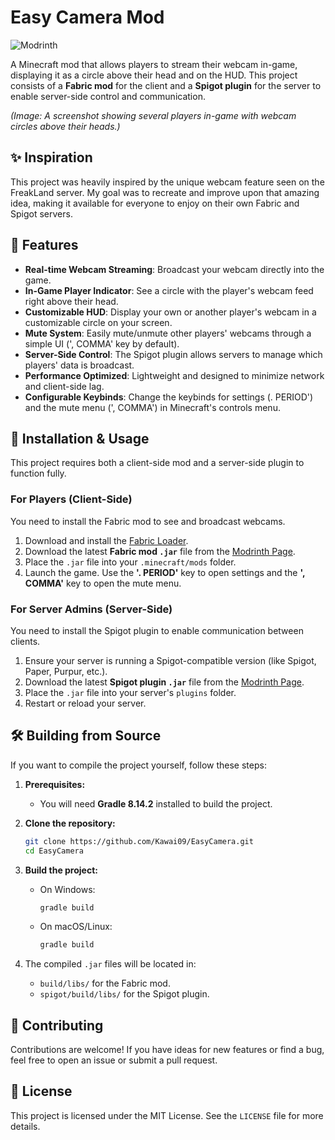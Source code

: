# Easy Camera Mod

![Modrinth](https://img.shields.io/modrinth/dt/easycamera?color=00AF5C&label=downloads&logo=modrinth)

A Minecraft mod that allows players to stream their webcam in-game, displaying it as a circle above their head and on the HUD. This project consists of a **Fabric mod** for the client and a **Spigot plugin** for the server to enable server-side control and communication.

*(Image: A screenshot showing several players in-game with webcam circles above their heads.)*

## ✨ Inspiration

This project was heavily inspired by the unique webcam feature seen on the FreakLand server. My goal was to recreate and improve upon that amazing idea, making it available for everyone to enjoy on their own Fabric and Spigot servers.

## 🚀 Features

- **Real-time Webcam Streaming**: Broadcast your webcam directly into the game.
- **In-Game Player Indicator**: See a circle with the player's webcam feed right above their head.
- **Customizable HUD**: Display your own or another player's webcam in a customizable circle on your screen.
- **Mute System**: Easily mute/unmute other players' webcams through a simple UI (', COMMA' key by default).
- **Server-Side Control**: The Spigot plugin allows servers to manage which players' data is broadcast.
- **Performance Optimized**: Lightweight and designed to minimize network and client-side lag.
- **Configurable Keybinds**: Change the keybinds for settings (. PERIOD') and the mute menu (', COMMA') in Minecraft's controls menu.

## 🔧 Installation & Usage

This project requires both a client-side mod and a server-side plugin to function fully.

### For Players (Client-Side)

You need to install the Fabric mod to see and broadcast webcams.

1.  Download and install the [Fabric Loader](https://fabricmc.net/use/installer/).
2.  Download the latest **Fabric mod `.jar`** file from the [Modrinth Page](https://modrinth.com/plugin/easycamera).
3.  Place the `.jar` file into your `.minecraft/mods` folder.
4.  Launch the game. Use the **'. PERIOD'** key to open settings and the **', COMMA'** key to open the mute menu.

### For Server Admins (Server-Side)

You need to install the Spigot plugin to enable communication between clients.

1.  Ensure your server is running a Spigot-compatible version (like Spigot, Paper, Purpur, etc.).
2.  Download the latest **Spigot plugin `.jar`** file from the [Modrinth Page](https://modrinth.com/plugin/easycamera).
3.  Place the `.jar` file into your server's `plugins` folder.
4.  Restart or reload your server.

## 🛠️ Building from Source

If you want to compile the project yourself, follow these steps:

1.  **Prerequisites:**
    - You will need **Gradle 8.14.2** installed to build the project.

2.  **Clone the repository:**
    ```sh
    git clone https://github.com/Kawai09/EasyCamera.git
    cd EasyCamera
    ```

3.  **Build the project:**
    - On Windows:
      ```sh
      gradle build
      ```
    - On macOS/Linux:
      ```sh
      gradle build
      ```

4.  The compiled `.jar` files will be located in:
    - `build/libs/` for the Fabric mod.
    - `spigot/build/libs/` for the Spigot plugin.

## 🙌 Contributing

Contributions are welcome! If you have ideas for new features or find a bug, feel free to open an issue or submit a pull request.

## 📄 License

This project is licensed under the MIT License. See the `LICENSE` file for more details. 